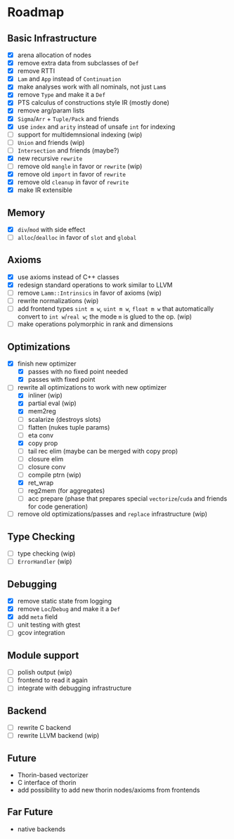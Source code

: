 # Roadmap

## Basic Infrastructure

- [x] arena allocation of nodes
- [x] remove extra data from subclasses of `Def`
- [x] remove RTTI
- [x] `Lam` and `App` instead of `Continuation`
- [x] make analyses work with all nominals, not just `Lam`s
- [x] remove `Type` and make it a `Def`
- [x] PTS calculus of constructions style IR (mostly done)
- [x] remove arg/param lists
- [x] `Sigma`/`Arr` + `Tuple/Pack` and friends
- [x] use `index` and `arity` instead of unsafe `int` for indexing
- [ ] support for multidemnsional indexing (wip)
- [ ] `Union` and friends (wip)
- [ ] `Intersection` and friends (maybe?)
- [x] new recursive `rewrite`
- [ ] remove old `mangle` in favor or `rewrite` (wip)
- [x] remove old `import` in favor of `rewrite`
- [x] remove old `cleanup` in favor of `rewrite`
- [x] make IR extensible

## Memory

- [x] `div`/`mod` with side effect
- [ ] `alloc`/`dealloc` in favor of `slot` and `global`

## Axioms

- [x] use axioms instead of C++ classes
- [x] redesign standard operations to work similar to LLVM
- [ ] remove `Lamm::Intrinsics` in favor of axioms (wip)
- [ ] rewrite normalizations (wip)
- [ ] add frontend types `sint m w`, `uint m w`, `float m w` that automatically convert to `int w`/`real w`; the mode `m` is glued to the op. (wip)
- [ ] make operations polymorphic in rank and dimensions

## Optimizations

- [x] finish new optimizer
    - [x] passes with no fixed point needed
    - [x] passes with fixed point
- [ ] rewrite all optimizations to work with new optimizer
    - [x] inliner      (wip)
    - [x] partial eval (wip)
    - [x] mem2reg
    - [ ] scalarize (destroys slots)
    - [ ] flatten   (nukes tuple params)
    - [ ] eta conv
    - [x] copy prop
    - [ ] tail rec elim (maybe can be merged with copy prop)
    - [ ] closure elim
    - [ ] closure conv
    - [ ] compile ptrn (wip)
    - [x] ret_wrap
    - [ ] reg2mem (for aggregates)
    - [ ] acc prepare (phase that prepares special `vectorize`/`cuda` and friends for code generation)
- [ ] remove old optimizations/passes and `replace` infrastructure (wip)

## Type Checking

- [ ] type checking (wip)
- [ ] `ErrorHandler` (wip)

## Debugging

- [x] remove static state from logging
- [x] remove `Loc`/`Debug` and make it a `Def`
- [x] add `meta` field
- [ ] unit testing with gtest
- [ ] gcov integration

## Module support

- [ ] polish output (wip)
- [ ] frontend to read it again
- [ ] integrate with debugging infrastructure

## Backend

- [ ] rewrite C backend
- [ ] rewrite LLVM backend (wip)

## Future

* Thorin-based vectorizer
* C interface of thorin
* add possibility to add new thorin nodes/axioms from frontends

## Far Future

* native backends
